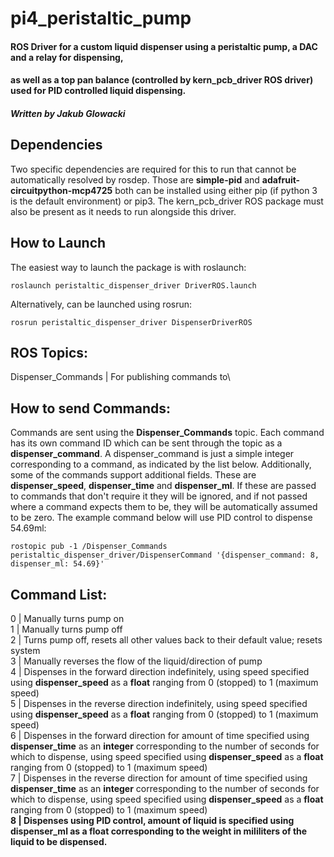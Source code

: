 # pi4_peristaltic_pump
#### ROS Driver for a custom liquid dispenser using a peristaltic pump, a DAC and a relay for dispensing,
#### as well as a top pan balance (controlled by kern_pcb_driver ROS driver) used for PID controlled liquid dispensing.
##### Written by Jakub Glowacki

## Dependencies
Two specific dependencies are required for this to run that cannot be automatically resolved by rosdep. Those are **simple-pid** and **adafruit-circuitpython-mcp4725** both can be installed using either pip (if python 3 is the default environment) or pip3. 
The kern_pcb_driver ROS package must also be present as it needs to run alongside this driver.

## How to Launch
The easiest way to launch the package is with roslaunch:
```
roslaunch peristaltic_dispenser_driver DriverROS.launch
```
Alternatively, can be launched using rosrun:
```
rosrun peristaltic_dispenser_driver DispenserDriverROS
```

## ROS Topics:
Dispenser_Commands | For publishing commands to\

## How to send Commands:
Commands are sent using the **Dispenser_Commands** topic. Each command has its own command ID which can be sent through the topic as a **dispenser_command**. A dispenser_command is just a simple integer corresponding to a command, as indicated by the list below. Additionally, some of the commands support additional fields. These are **dispenser_speed**, **dispenser_time** and **dispenser_ml**. If these are passed to commands that don't require it they will be ignored, and if not passed where a command expects them to be, they will be automatically assumed to be zero. The example command below will use PID control to dispense 54.69ml:
```
rostopic pub -1 /Dispenser_Commands peristaltic_dispenser_driver/DispenserCommand '{dispenser_command: 8, dispenser_ml: 54.69}'

```

## Command List:
0 | Manually turns pump on\
1 | Manually turns pump off\
2 | Turns pump off, resets all other values back to their default value; resets system\
3 | Manually reverses the flow of the liquid/direction of pump\
4 | Dispenses in the forward direction indefinitely, using speed specified using **dispenser_speed** as a **float** ranging from 0 (stopped) to 1 (maximum speed)\
5 | Dispenses in the reverse direction indefinitely, using speed specified using **dispenser_speed** as a **float** ranging from 0 (stopped) to 1 (maximum speed)\
6 | Dispenses in the forward direction for amount of time specified using **dispenser_time** as an **integer** corresponding to the number of seconds for which to dispense, using speed specified using **dispenser_speed** as a **float** ranging from 0 (stopped) to 1 (maximum speed)\
7 | Dispenses in the reverse direction for amount of time specified using **dispenser_time** as an **integer** corresponding to the number of seconds for which to dispense, using speed specified using **dispenser_speed** as a **float** ranging from 0 (stopped) to 1 (maximum speed)\
**8 | Dispenses using PID control, amount of liquid is specified using dispenser_ml as a float corresponding to the weight in mililiters of the liquid to be dispensed.**
